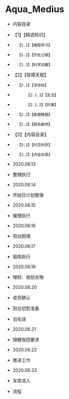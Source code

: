 # Aqua_Medius

- 内容目录
- 	【1】【精选知识】
- 		【1.1】【编程学习】
- 		【1.2】【历史之眼】
- 		【1.3】【科学远瞻】
- 	【2】【智障天赋】
- 		【2.1】【浮世绘】
- 			【2.1.1】【生活】
- 			【2.1.2】【时事】
- 		【2.2】【数据瞎掘】
- 		【2.3】【联系画师】
- 	【3】【内容目录】
- 		【3.1】【时空折跃】
- 		【3.2】【内容目录】

- 2020.06.13
- 整理执行

- 2020.06.14
- 开始日计划整理

- 2020.06.15
- 缓慢执行

- 2020.06.16
- 阳台困境

- 2020.06.17
- 锻炼执行

- 2020.06.18
- 理财、收拾衣物

- 2020.06.20
- 收货确认
- 阳台切割准备
- 羽毛球

- 2020.06.21
- 锦鲤饭团要求

- 2020.06.22
- 推进工作

- 2020.06.23
- 车库进入
- 流程
